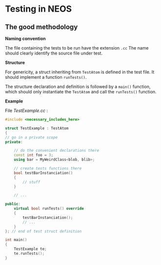 # Testing in NEOS

## The good methodology 

**Naming convention** 

The file containing the tests to be run have the extension `.cc`
The name should clearly identify the source file under test. 

**Structure** 

For genericity, a struct inheriting from `TestAtom` 
is defined in the test file. It should implement a function 
`runTests()`. 

The structure declaration and definition is followed by a `main()` function, 
which should only instantiate the `TestAtom` and call the `runTests()` function. 


**Example**

File *TestExample.cc* :
``` C++
#include <necessary_includes_here>

struct TestExample : TestAtom
{
// go in a private scope 
private: 

	// do the convenient declarations there
	const int foo = 3; 
	using bar = MyWeirdClass<blob, blib>; 

	// create tests functions there 
	bool testBarInstanciation() 
	{
		// stuff 
	}  

	// ...

public: 
	virtual bool runTests() override 
	{
		testBarInstanciation(); 
		// ...
	}
}; // end of test struct definition 

int main() 
{
	TestExample te; 
	te.runTests(); 
}

```
